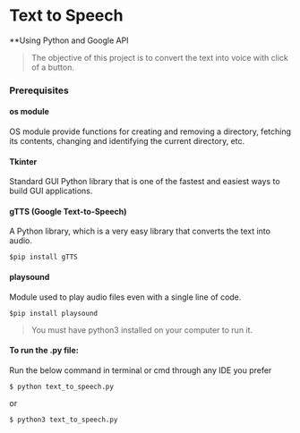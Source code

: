 # Text to Speech
**Using Python and Google API

> The objective of this project is to convert the text into voice with click of a button.

### Prerequisites

#### os module

OS module provide functions for creating and removing a directory, fetching its contents, changing and identifying the current directory, etc.

#### Tkinter

Standard GUI Python library that is one of the fastest and easiest ways to build GUI applications.

#### gTTS (Google Text-to-Speech)

A Python library, which is a very easy library that converts the text into audio.

` $pip install gTTS `

#### playsound

Module used to play audio files even with a single line of code.

` $pip install playsound `

> You must have python3 installed on your computer to run it.

#### To run the .py file:
Run the below command in terminal or cmd through any IDE you prefer

` $ python text_to_speech.py `

or 

` $ python3 text_to_speech.py `
